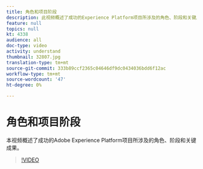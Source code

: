 ```yaml
---
title: 角色和项目阶段
description: 此视频概述了成功的Experience Platform项目所涉及的角色、阶段和关键成果。
feature: null
topics: null
kt: 4338
audience: all
doc-type: video
activity: understand
thumbnail: 32807.jpg
translation-type: tm+mt
source-git-commit: 333b89ccf2365c04646df9dc0434036bdd6f12ac
workflow-type: tm+mt
source-wordcount: '47'
ht-degree: 0%

---
```



# 角色和项目阶段

本视频概述了成功的Adobe Experience Platform项目所涉及的角色、阶段和关键成果。

>[!VIDEO](https://video.tv.adobe.com/v/32807?quality=12&learn=on)